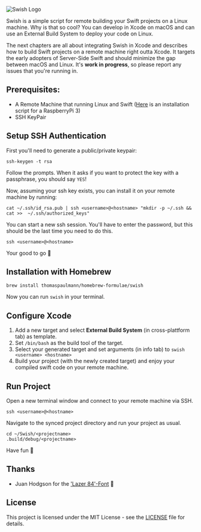 ![Swish Logo](https://github.com/thomaspaulmann/Swish/raw/master/Design/Exports/Logo.png)

Swish is a simple script for remote building your Swift projects on a Linux machine. Why is that so cool? You can develop in Xcode on macOS and can use an External Build System to deploy your code on Linux.

The next chapters are all about integrating Swish in Xcode and describes how to build Swift projects on a remote machine right outta Xcode. It targets the early adopters of Server-Side Swift and should minimize the gap between macOS and Linux. It's **work in progress**, so please report any issues that you're running in.

## Prerequisites:

* A Remote Machine that running Linux and Swift ([Here](/Scripts/setup-swift-3.0-arm.sh) is an installation script for a RaspberryPi 3)
* SSH KeyPair

## Setup SSH Authentication

First you'll need to generate a public/private keypair:

```
ssh-keygen -t rsa
```

Follow the prompts. When it asks if you want to protect the key with a passphrase, you should say `YES`!

Now, assuming your ssh key exists, you can install it on your remote machine by running:

```
cat ~/.ssh/id_rsa.pub | ssh <username>@<hostname> "mkdir -p ~/.ssh && cat >>  ~/.ssh/authorized_keys"
```

You can start a new ssh session. You'll have to enter the password, but this should be the last time you need to do this.

```
ssh <username>@<hostname>
```

Your good to go 💪

## Installation with Homebrew

```
brew install thomaspaulmann/homebrew-formulae/swish
```

Now you can run `swish` in your terminal.

## Configure Xcode

1. Add a new target and select **External Build System** (in cross-plattform tab) as template.
2. Set `/bin/bash` as the build tool of the target.
3. Select your generated target and set arguments (in info tab) to `swish <username> <hostname>`
4. Build your project (with the newly created target) and enjoy your compiled swift code on your remote machine.

## Run Project

Open a new terminal window and connect to your remote machine via SSH.

```
ssh <username>@<hostname>
```

Navigate to the synced project directory and run your project as usual.

```
cd ~/Swish/<projectname>
.build/debug/<projectname>
```

Have fun 🍻

## Thanks

* Juan Hodgson for the ['Lazer 84'-Font](https://www.behance.net/gallery/31261857/LAZER-84-Free-Font) 🔫

## License

This project is licensed under the MIT License - see the [LICENSE](LICENSE) file for details.
